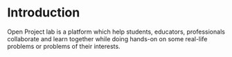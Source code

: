 # Introduction
Open Project lab is a platform which help students, educators, professionals collaborate and learn together while doing hands-on on some real-life problems or problems of their interests.
